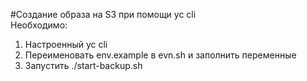 #Создание образа на S3 при помощи yc cli  
Необходимо:  
1. Настроенный yc cli  
2. Переименовать env.example в evn.sh и заполнить переменные  
3. Запустить ./start-backup.sh  
